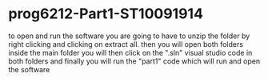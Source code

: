 # prog6212-Part1-ST10091914
to open and run the software you are going to have to unzip the folder by right clicking and clicking on extract all.
then you will open both folders inside the main folder
you will then click on the ".sln" visual studio code in both folders 
and finally you will run the "part1" code which will run and open the software 
